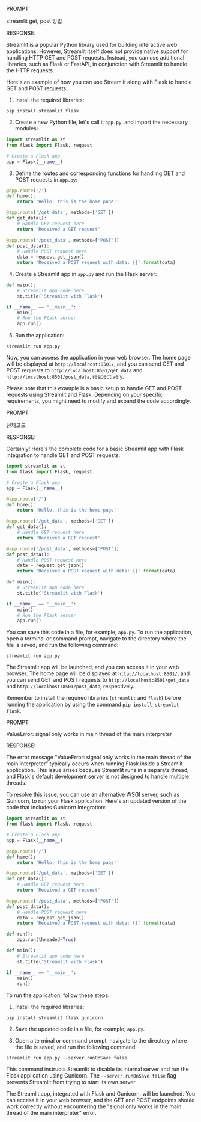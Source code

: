 PROMPT:

streamlit get, post 방법

RESPONSE:

Streamlit is a popular Python library used for building interactive web applications. However, Streamlit itself does not provide native support for handling HTTP GET and POST requests. Instead, you can use additional libraries, such as Flask or FastAPI, in conjunction with Streamlit to handle the HTTP requests.

Here's an example of how you can use Streamlit along with Flask to handle GET and POST requests:

1. Install the required libraries:

```
pip install streamlit flask
```

2. Create a new Python file, let's call it `app.py`, and import the necessary modules:

```python
import streamlit as st
from flask import Flask, request

# Create a Flask app
app = Flask(__name__)
```

3. Define the routes and corresponding functions for handling GET and POST requests in `app.py`:

```python
@app.route('/')
def home():
    return 'Hello, this is the home page!'

@app.route('/get_data', methods=['GET'])
def get_data():
    # Handle GET request here
    return 'Received a GET request'

@app.route('/post_data', methods=['POST'])
def post_data():
    # Handle POST request here
    data = request.get_json()
    return 'Received a POST request with data: {}'.format(data)
```

4. Create a Streamlit app in `app.py` and run the Flask server:

```python
def main():
    # Streamlit app code here
    st.title('Streamlit with Flask')

if __name__ == '__main__':
    main()
    # Run the Flask server
    app.run()
```

5. Run the application:

```arduino
streamlit run app.py
```

Now, you can access the application in your web browser. The home page will be displayed at `http://localhost:8501/`, and you can send GET and POST requests to `http://localhost:8501/get_data` and `http://localhost:8501/post_data`, respectively.

Please note that this example is a basic setup to handle GET and POST requests using Streamlit and Flask. Depending on your specific requirements, you might need to modify and expand the code accordingly.

PROMPT:

전체코드

RESPONSE:

Certainly! Here's the complete code for a basic Streamlit app with Flask integration to handle GET and POST requests:

```python
import streamlit as st
from flask import Flask, request

# Create a Flask app
app = Flask(__name__)

@app.route('/')
def home():
    return 'Hello, this is the home page!'

@app.route('/get_data', methods=['GET'])
def get_data():
    # Handle GET request here
    return 'Received a GET request'

@app.route('/post_data', methods=['POST'])
def post_data():
    # Handle POST request here
    data = request.get_json()
    return 'Received a POST request with data: {}'.format(data)

def main():
    # Streamlit app code here
    st.title('Streamlit with Flask')

if __name__ == '__main__':
    main()
    # Run the Flask server
    app.run()
```

You can save this code in a file, for example, `app.py`. To run the application, open a terminal or command prompt, navigate to the directory where the file is saved, and run the following command:

```arduino
streamlit run app.py
```

The Streamlit app will be launched, and you can access it in your web browser. The home page will be displayed at `http://localhost:8501/`, and you can send GET and POST requests to `http://localhost:8501/get_data` and `http://localhost:8501/post_data`, respectively.

Remember to install the required libraries (`streamlit` and `flask`) before running the application by using the command `pip install streamlit flask`.

PROMPT:

ValueError: signal only works in main thread of the main interpreter

RESPONSE:

The error message "ValueError: signal only works in the main thread of the main interpreter" typically occurs when running Flask inside a Streamlit application. This issue arises because Streamlit runs in a separate thread, and Flask's default development server is not designed to handle multiple threads.

To resolve this issue, you can use an alternative WSGI server, such as Gunicorn, to run your Flask application. Here's an updated version of the code that includes Gunicorn integration:

```python
import streamlit as st
from flask import Flask, request

# Create a Flask app
app = Flask(__name__)

@app.route('/')
def home():
    return 'Hello, this is the home page!'

@app.route('/get_data', methods=['GET'])
def get_data():
    # Handle GET request here
    return 'Received a GET request'

@app.route('/post_data', methods=['POST'])
def post_data():
    # Handle POST request here
    data = request.get_json()
    return 'Received a POST request with data: {}'.format(data)

def run():
    app.run(threaded=True)

def main():
    # Streamlit app code here
    st.title('Streamlit with Flask')

if __name__ == '__main__':
    main()
    run()
```

To run the application, follow these steps:

1. Install the required libraries:

```
pip install streamlit flask gunicorn
```

2. Save the updated code in a file, for example, `app.py`.

3. Open a terminal or command prompt, navigate to the directory where the file is saved, and run the following command:

```arduino
streamlit run app.py --server.runOnSave false
```

This command instructs Streamlit to disable its internal server and run the Flask application using Gunicorn. The `--server.runOnSave false` flag prevents Streamlit from trying to start its own server.

The Streamlit app, integrated with Flask and Gunicorn, will be launched. You can access it in your web browser, and the GET and POST endpoints should work correctly without encountering the "signal only works in the main thread of the main interpreter" error.